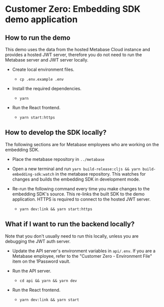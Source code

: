 # Customer Zero: Embedding SDK demo application

## How to run the demo

This demo uses the data from the hosted Metabase Cloud instance and provides a hosted JWT server, therefore you do not need to run the Metabase server and JWT server locally.

- Create local environment files.

  - `cp .env.example .env`

- Install the required dependencies.

  - `yarn`

- Run the React frontend.

  - `yarn start:https`

## How to develop the SDK locally?

The following sections are for Metabase employees who are working on the embedding SDK.

- Place the metabase repository in `../metabase`

- Open a new terminal and run `yarn build-release:cljs && yarn build-embedding-sdk:watch` in the metabase repository. This watches for changes and builds the embedding SDK in development mode.

- Re-run the following command every time you make changes to the embedding SDK's source. This re-links the built SDK to the demo application. HTTPS is required to connect to the hosted JWT server.

  - `yarn dev:link && yarn start:https`

## What if I want to run the backend locally?

Note that you don't usually need to run this locally, unless you are debugging the JWT auth server.

- Update the API server's environment variables in `api/.env`. If you are a Metabase employee, refer to the "Customer Zero - Environment File" item on the 1Password vault.

- Run the API server.

  - `cd api && yarn && yarn dev`

- Run the React frontend.

  - `yarn dev:link && yarn start`
